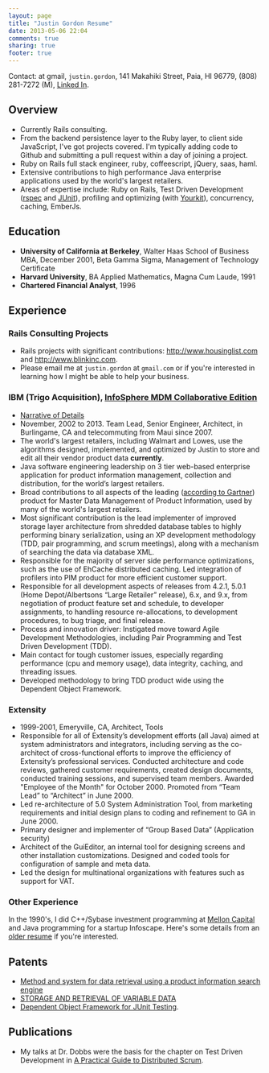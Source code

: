 ```yaml
---
layout: page
title: "Justin Gordon Resume"
date: 2013-05-06 22:04
comments: true
sharing: true
footer: true
---
```

<p>
Contact: at gmail, <code>justin.gordon</code>, 141 Makahiki Street, Paia, HI 96779, (808)
281-7272 (M), <a href="http://www.linkedin.com/pub/justin-gordon/1/a41/286">Linked In</a>.
</p>

<div id="outline-container-1" class="outline-2">
<h2 id="sec-1">Overview</h2>
<div class="outline-text-2" id="text-1">

<ul>
<li>Currently Rails consulting.
</li>
<li>From the backend persistence layer to the Ruby layer, to client side
  JavaScript, I've got projects covered. I'm typically adding code to Github
  and submitting a pull request within a day of joining a project.
</li>
<li>Ruby on Rails full stack engineer, ruby, coffeescript, jQuery, saas, haml.
</li>
<li>Extensive contributions to high performance Java enterprise applications used
  by the world's largest retailers.
</li>
<li>Areas of expertise include: Ruby on Rails, Test Driven Development (<a href="http://rspec.info/">rspec</a> and
  <a href="http://junit.org/">JUnit</a>), profiling and optimizing (with <a href="http://www.yourkit.com/">Yourkit</a>), concurrency, caching, EmberJs.
</li>
</ul>


</div>

</div>

<div id="outline-container-2" class="outline-2">
<h2 id="sec-2">Education</h2>
<div class="outline-text-2" id="text-2">

<ul>
<li><b>University of California at Berkeley</b>, Walter Haas School of Business MBA, December 2001, Beta Gamma Sigma, Management of Technology Certificate
</li>
<li><b>Harvard University</b>, BA Applied Mathematics, Magna Cum Laude, 1991
</li>
<li><b>Chartered Financial Analyst</b>, 1996
</li>
</ul>


</div>

</div>

<div id="outline-container-3" class="outline-2">
<h2 id="sec-3">Experience</h2>
<div class="outline-text-2" id="text-3">


</div>

<div id="outline-container-3-1" class="outline-3">
<h3 id="sec-3-1">Rails Consulting Projects</h3>
<div class="outline-text-3" id="text-3-1">

<ul>
<li>Rails projects with significant contributions: <a href="http://www.housinglist.com">http://www.housinglist.com</a> and
  <a href="http://www.blinkinc.com">http://www.blinkinc.com</a>.
</li>
<li>Please email me at <code>justin.gordon</code> at <code>gmail.com</code> or if you're interested in
  learning how I might be able to help your business.
</li>
</ul>


</div>

</div>

<div id="outline-container-3-2" class="outline-3">
<h3 id="sec-3-2">IBM (Trigo Acquisition), <a href="http://www-01.ibm.com/software/data/infosphere/mdm/collaborative.html">InfoSphere MDM Collaborative Edition</a></h3>
<div class="outline-text-3" id="text-3-2">

<ul>
<li><a href="http://www.railsonmaui.com/about/about-justin-gordon-programming.html#sec-3">Narrative of Details</a>
</li>
<li>November, 2002 to 2013. Team Lead, Senior Engineer, Architect, in
  Burlingame, CA and telecommuting from Maui since 2007.
</li>
<li>The world's largest retailers, including Walmart and Lowes, use the algorithms
  designed, implemented, and optimized by Justin to store and edit all their vendor
  product data <b>currently</b>.
</li>
<li>Java software engineering leadership on 3 tier web-based enterprise
  application for product information management, collection and distribution,
  for the world’s largest retailers.
</li>
<li>Broad contributions to all aspects of the leading (<a href="http://public.dhe.ibm.com/common/ssi/ecm/en/iml14344usen/IML14344USEN.PDF">according to Gartner</a>)
  product for Master Data Management of Product Information, used by many of
  the world's largest retailers.
</li>
<li>Most significant contribution is the lead implementer of improved storage
  layer architecture from shredded database tables to highly performing
  binary serialization, using an XP development methodology (TDD, pair programming,
  and scrum meetings), along with a mechanism of searching the data via database
  XML.
</li>
<li>Responsible for the majority of server side performance optimizations, such as
  the use of EhCache distributed caching. Led integration of profilers into PIM
  product for more efficient customer support.
</li>
<li>Responsible for all development aspects of releases from 4.2.1, 5.0.1 (Home
  Depot/Albertsons “Large Retailer” release), 6.x, and 9.x, from negotiation of
  product feature set and schedule, to developer assignments, to handling
  resource re-allocations, to development procedures, to bug triage, and final
  release.
</li>
<li>Process and innovation driver: Instigated move toward Agile Development
  Methodologies, including Pair Programming and Test Driven Development (TDD).
</li>
<li>Main contact for tough customer issues, especially regarding performance (cpu
  and memory usage), data integrity, caching, and threading issues.
</li>
<li>Developed methodology to bring TDD product wide using the Dependent Object
  Framework.
</li>
</ul>


</div>

</div>

<div id="outline-container-3-3" class="outline-3">
<h3 id="sec-3-3">Extensity</h3>
<div class="outline-text-3" id="text-3-3">

<ul>
<li>1999-2001, Emeryville, CA, Architect, Tools
</li>
<li>Responsible for all of Extensity’s development efforts (all Java) aimed at
  system administrators and integrators, including serving as the co-architect
  of cross-functional efforts to improve the efficiency of Extensity’s
  professional services. Conducted architecture and code reviews, gathered
  customer requirements, created design documents, conducted training sessions,
  and supervised team members. Awarded "Employee of the Month" for October 2000.
  Promoted from “Team Lead” to “Architect” in June 2000.
</li>
<li>Led re-architecture of 5.0 System Administration Tool, from marketing
  requirements and initial design plans to coding and refinement to GA in
  June 2000.
</li>
<li>Primary designer and implementer of “Group Based Data” (Application security)
</li>
<li>Architect of the GuiEditor, an internal tool for designing screens and other
  installation customizations. Designed and coded tools for configuration of
  sample and meta data.
</li>
<li>Led the design for multinational organizations with features such as support for VAT.
</li>
</ul>


</div>

</div>

<div id="outline-container-3-4" class="outline-3">
<h3 id="sec-3-4">Other Experience</h3>
<div class="outline-text-3" id="text-3-4">

<p>In the 1990's, I did C++/Sybase investment programming at <a href="http://www.mcm.com/">Mellon Capital</a> and
Java programming for a startup Infoscape. Here's some details from an <a href="justin-gordon-resume-1990s.html">older resume</a> if you're interested.
</p>

</div>
</div>

</div>

<div id="outline-container-4" class="outline-2">
<h2 id="sec-4">Patents</h2>
<div class="outline-text-2" id="text-4">

<ul>
<li><a href="http://appft1.uspto.gov/netacgi/nph-Parser?Sect1=PTO1&amp;Sect2=HITOFF&amp;d=PG01&amp;p=1&amp;u=/netahtml/PTO/srchnum.html&amp;r=1&amp;f=G&amp;l=50&amp;s1=%2220070244865%22.PGNR.">Method and system for data retrieval using a product information search engine</a>
</li>
<li><a href="http://appft1.uspto.gov/netacgi/nph-Parser?Sect1=PTO1&amp;Sect2=HITOFF&amp;d=PG01&amp;p=1&amp;u=/netahtml/PTO/srchnum.html&amp;r=1&amp;f=G&amp;l=50&amp;s1=%2220090210434%22.PGNR.">STORAGE AND RETRIEVAL OF VARIABLE DATA</a>
</li>
<li><a href="http://appft1.uspto.gov/netacgi/nph-Parser?Sect1=PTO1&amp;Sect2=HITOFF&amp;d=PG01&amp;p=1&amp;u=/netahtml/PTO/srchnum.html&amp;r=1&amp;f=G&amp;l=50&amp;s1=%2220090178029%22.PGNR.">Dependent Object Framework for JUnit Testing</a>. 
</li>
</ul>


</div>

</div>

<div id="outline-container-5" class="outline-2">
<h2 id="sec-5">Publications</h2>
<div class="outline-text-2" id="text-5">

<ul>
<li>My talks at Dr. Dobbs were the basis for the chapter on Test Driven
  Development in <a href="http://www.distributedscrum.com/?page_id=11">A Practical Guide to Distributed Scrum</a>.
</li>
</ul>


</div>
</div>
